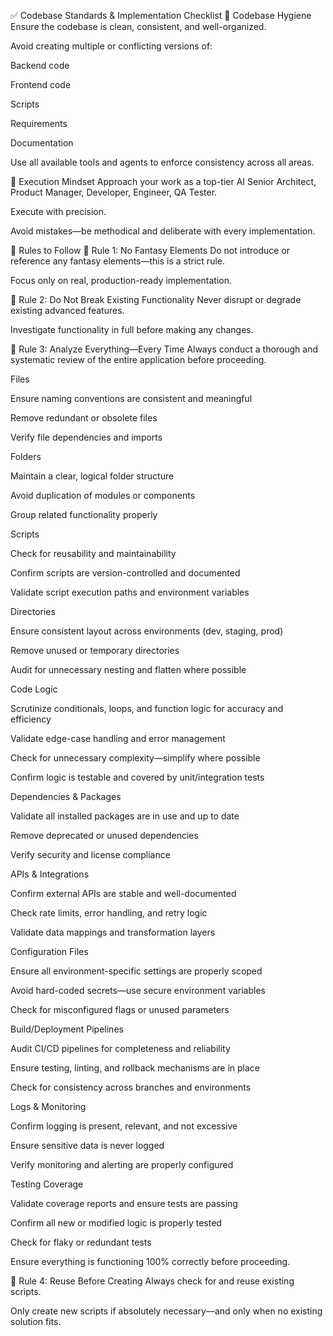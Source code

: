 ✅ Codebase Standards & Implementation Checklist
🔧 Codebase Hygiene
 Ensure the codebase is clean, consistent, and well-organized.

 Avoid creating multiple or conflicting versions of:

 Backend code

 Frontend code

 Scripts

 Requirements

 Documentation

 Use all available tools and agents to enforce consistency across all areas.

🧠 Execution Mindset
 Approach your work as a top-tier AI Senior Architect, Product Manager, Developer, Engineer, QA Tester.

 Execute with precision.

 Avoid mistakes—be methodical and deliberate with every implementation.

🚫 Rules to Follow
📌 Rule 1: No Fantasy Elements
 Do not introduce or reference any fantasy elements—this is a strict rule.

 Focus only on real, production-ready implementation.

📌 Rule 2: Do Not Break Existing Functionality
 Never disrupt or degrade existing advanced features.

 Investigate functionality in full before making any changes.

📌 Rule 3: Analyze Everything—Every Time
Always conduct a thorough and systematic review of the entire application before proceeding.

Files

 Ensure naming conventions are consistent and meaningful

 Remove redundant or obsolete files

 Verify file dependencies and imports

Folders

 Maintain a clear, logical folder structure

 Avoid duplication of modules or components

 Group related functionality properly

Scripts

 Check for reusability and maintainability

 Confirm scripts are version-controlled and documented

 Validate script execution paths and environment variables

Directories

 Ensure consistent layout across environments (dev, staging, prod)

 Remove unused or temporary directories

 Audit for unnecessary nesting and flatten where possible

Code Logic

 Scrutinize conditionals, loops, and function logic for accuracy and efficiency

 Validate edge-case handling and error management

 Check for unnecessary complexity—simplify where possible

 Confirm logic is testable and covered by unit/integration tests

Dependencies & Packages

 Validate all installed packages are in use and up to date

 Remove deprecated or unused dependencies

 Verify security and license compliance

APIs & Integrations

 Confirm external APIs are stable and well-documented

 Check rate limits, error handling, and retry logic

 Validate data mappings and transformation layers

Configuration Files

 Ensure all environment-specific settings are properly scoped

 Avoid hard-coded secrets—use secure environment variables

 Check for misconfigured flags or unused parameters

Build/Deployment Pipelines

 Audit CI/CD pipelines for completeness and reliability

 Ensure testing, linting, and rollback mechanisms are in place

 Check for consistency across branches and environments

Logs & Monitoring

 Confirm logging is present, relevant, and not excessive

 Ensure sensitive data is never logged

 Verify monitoring and alerting are properly configured

Testing Coverage

 Validate coverage reports and ensure tests are passing

 Confirm all new or modified logic is properly tested

 Check for flaky or redundant tests

 Ensure everything is functioning 100% correctly before proceeding.

📌 Rule 4: Reuse Before Creating
 Always check for and reuse existing scripts.

 Only create new scripts if absolutely necessary—and only when no existing solution fits.
